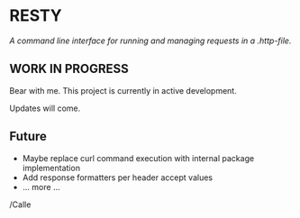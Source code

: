 # RESTY

_A command line interface for running and managing requests in a
.http-file._

## WORK IN PROGRESS

Bear with me. This project is currently in active development.

Updates will come.

## Future

- Maybe replace curl command execution with internal package
  implementation
- Add response formatters per header accept values
- ... more ...

/Calle

